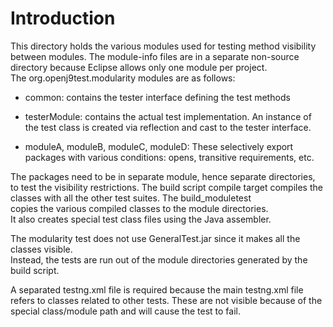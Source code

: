 <!--
  Copyright (c) 2018, 2018 IBM Corp. and others
 
  This program and the accompanying materials are made available under
  the terms of the Eclipse Public License 2.0 which accompanies this
  distribution and is available at https://www.eclipse.org/legal/epl-2.0/
  or the Apache License, Version 2.0 which accompanies this distribution and
  is available at https://www.apache.org/licenses/LICENSE-2.0.
 
  This Source Code may also be made available under the following
  Secondary Licenses when the conditions for such availability set
  forth in the Eclipse Public License, v. 2.0 are satisfied: GNU
  General Public License, version 2 with the GNU Classpath
  Exception [1] and GNU General Public License, version 2 with the
  OpenJDK Assembly Exception [2].
 
  [1] https://www.gnu.org/software/classpath/license.html
  [2] http://openjdk.java.net/legal/assembly-exception.html
 
  SPDX-License-Identifier: EPL-2.0 OR Apache-2.0 OR GPL-2.0 WITH Classpath-exception-2.0 OR LicenseRef-GPL-2.0 WITH Assembly-exception
-->
# Introduction

This directory holds the various modules used for testing method visibility between modules.
The module-info files are in a separate non-source directory because Eclipse
allows only one module per project.  
The org.openj9test.modularity modules are as follows:

* common: contains the tester interface defining the test methods

* testerModule: contains the  actual test implementation.  An instance of the test class is created via reflection and cast to the tester interface.

* moduleA, moduleB, moduleC, moduleD: These selectively export packages with various conditions: opens, transitive requirements, etc.

The packages need to be in separate module, hence separate directories, to test the visibility restrictions.
The build script compile target compiles the classes with all the other test suites.  The build_moduletest  
copies the various compiled classes to the module directories.  
It also creates special test class files using
the Java assembler. 

The modularity test does not use GeneralTest.jar since it makes all the classes visible.  
Instead, the tests are run out of the module directories generated by the build script.

A separated testng.xml file is required because the main testng.xml file refers to classes related 
to other tests.  These are not visible because of the 
special class/module path and will cause the test to fail.